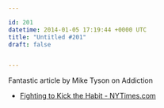 ```yaml
---

id: 201
datetime: 2014-01-05 17:19:44 +0000 UTC
title: "Untitled #201"
draft: false


---
```


Fantastic article by Mike Tyson on Addiction 

 
 * [Fighting to Kick the Habit - NYTimes.com](http://mobile.nytimes.com/2014/01/04/opinion/mike-tyson-fighting-to-kick-the-habit.html?smid=tw-share)


